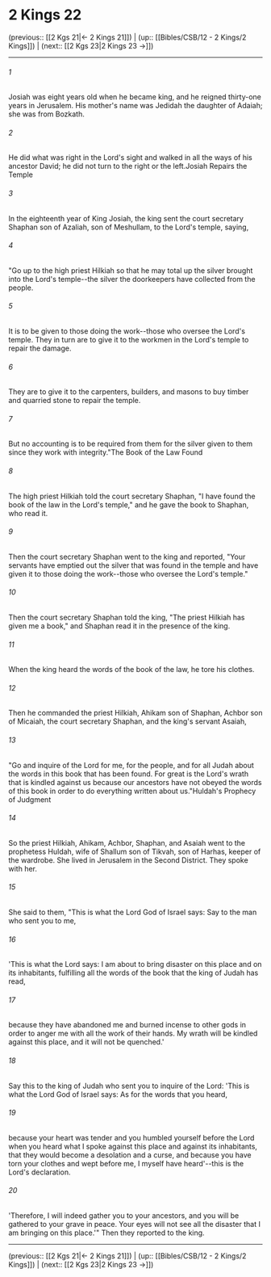 # 2 Kings 22

(previous:: [[2 Kgs 21|← 2 Kings 21]]) | (up:: [[Bibles/CSB/12 - 2 Kings/2 Kings]]) | (next:: [[2 Kgs 23|2 Kings 23 →]])

***


###### 1 
Josiah was eight years old when he became king, and he reigned thirty-one years in Jerusalem. His mother's name was Jedidah the daughter of Adaiah; she was from Bozkath. 

###### 2 
He did what was right in the Lord's sight and walked in all the ways of his ancestor David; he did not turn to the right or the left.Josiah Repairs the Temple 

###### 3 
In the eighteenth year of King Josiah, the king sent the court secretary Shaphan son of Azaliah, son of Meshullam, to the Lord's temple, saying, 

###### 4 
"Go up to the high priest Hilkiah so that he may total up the silver brought into the Lord's temple--the silver the doorkeepers have collected from the people. 

###### 5 
It is to be given to those doing the work--those who oversee the Lord's temple. They in turn are to give it to the workmen in the Lord's temple to repair the damage. 

###### 6 
They are to give it to the carpenters, builders, and masons to buy timber and quarried stone to repair the temple. 

###### 7 
But no accounting is to be required from them for the silver given to them since they work with integrity."The Book of the Law Found 

###### 8 
The high priest Hilkiah told the court secretary Shaphan, "I have found the book of the law in the Lord's temple," and he gave the book to Shaphan, who read it. 

###### 9 
Then the court secretary Shaphan went to the king and reported, "Your servants have emptied out the silver that was found in the temple and have given it to those doing the work--those who oversee the Lord's temple." 

###### 10 
Then the court secretary Shaphan told the king, "The priest Hilkiah has given me a book," and Shaphan read it in the presence of the king. 

###### 11 
When the king heard the words of the book of the law, he tore his clothes. 

###### 12 
Then he commanded the priest Hilkiah, Ahikam son of Shaphan, Achbor son of Micaiah, the court secretary Shaphan, and the king's servant Asaiah, 

###### 13 
"Go and inquire of the Lord for me, for the people, and for all Judah about the words in this book that has been found. For great is the Lord's wrath that is kindled against us because our ancestors have not obeyed the words of this book in order to do everything written about us."Huldah's Prophecy of Judgment 

###### 14 
So the priest Hilkiah, Ahikam, Achbor, Shaphan, and Asaiah went to the prophetess Huldah, wife of Shallum son of Tikvah, son of Harhas, keeper of the wardrobe. She lived in Jerusalem in the Second District. They spoke with her. 

###### 15 
She said to them, "This is what the Lord God of Israel says: Say to the man who sent you to me, 

###### 16 
'This is what the Lord says: I am about to bring disaster on this place and on its inhabitants, fulfilling all the words of the book that the king of Judah has read, 

###### 17 
because they have abandoned me and burned incense to other gods in order to anger me with all the work of their hands. My wrath will be kindled against this place, and it will not be quenched.' 

###### 18 
Say this to the king of Judah who sent you to inquire of the Lord: 'This is what the Lord God of Israel says: As for the words that you heard, 

###### 19 
because your heart was tender and you humbled yourself before the Lord when you heard what I spoke against this place and against its inhabitants, that they would become a desolation and a curse, and because you have torn your clothes and wept before me, I myself have heard'--this is the Lord's declaration. 

###### 20 
'Therefore, I will indeed gather you to your ancestors, and you will be gathered to your grave in peace. Your eyes will not see all the disaster that I am bringing on this place.'" Then they reported to the king.

***

(previous:: [[2 Kgs 21|← 2 Kings 21]]) | (up:: [[Bibles/CSB/12 - 2 Kings/2 Kings]]) | (next:: [[2 Kgs 23|2 Kings 23 →]])
